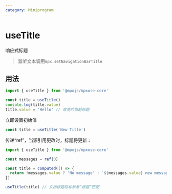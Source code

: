 ```yaml
---
category: Miniprogram
---
```


# useTitle

响应式标题

> 监听文本调用`mpx.setNavigationBarTitle`

## 用法

```js
import { useTitle } from '@mpxjs/mpxuse-core'

const title = useTitle()
console.log(title.value) 
title.value = 'Hello' // 改变的当前标题
```

立即设置初始值

```js
const title = useTitle('New Title')
```

传递“ref”，当源引用更改时，标题将更新：

```js
import { useTitle } from '@mpxjs/mpxuse-core'

const messages = ref(0)

const title = computed(() => {
  return !messages.value ? 'No message' : `${messages.value} new messages`
})

useTitle(title) // 文档标题将与参考“标题”匹配
```
